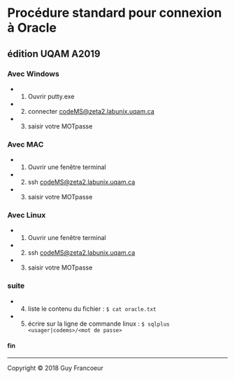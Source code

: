 #  Procédure standard pour connexion à Oracle

## édition UQAM A2019

### Avec Windows
 + 1. Ouvrir putty.exe
 + 2. connecter codeMS@zeta2.labunix.uqam.ca
 + 3. saisir votre MOTpasse

### Avec MAC
 + 1. Ouvrir une fenêtre terminal
 + 2. ssh codeMS@zeta2.labunix.uqam.ca
 + 3. saisir votre MOTpasse

### Avec Linux
 + 1. Ouvrir une fenêtre terminal
 + 2. ssh codeMS@zeta2.labunix.uqam.ca
 + 3. saisir votre MOTpasse

### suite
 + 4. liste le contenu du fichier : `$ cat oracle.txt`
 + 5. écrire sur la ligne de commande linux : `$ sqlplus <usager|codems>/<mot de passe>`

#### fin

----
Copyright :copyright: 2018 Guy Francoeur
